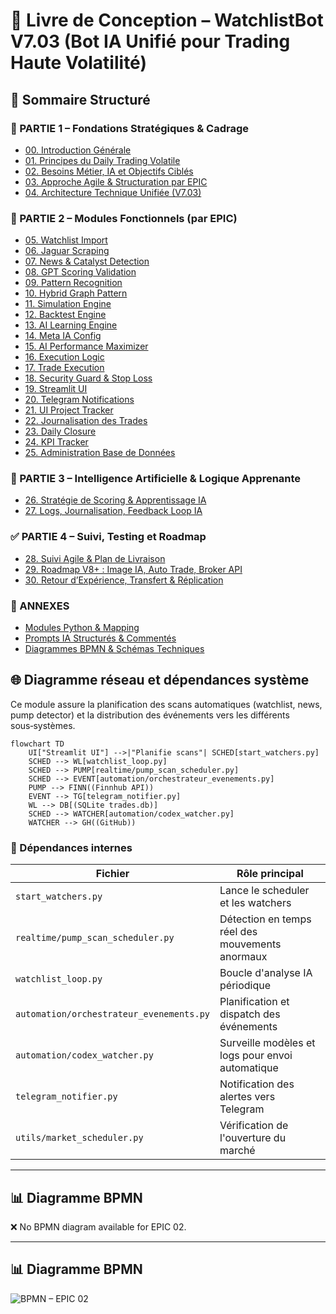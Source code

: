 
# 📘 Livre de Conception – WatchlistBot V7.03 (Bot IA Unifié pour Trading Haute Volatilité)

## 🧭 Sommaire Structuré

### 🧠 PARTIE 1 – Fondations Stratégiques & Cadrage
- [00. Introduction Générale](00_intro.md)
- [01. Principes du Daily Trading Volatile](01_principes_trading.md)
- [02. Besoins Métier, IA et Objectifs Ciblés](02_besoins.md)
- [03. Approche Agile & Structuration par EPIC](03_agile_structure.md)
- [04. Architecture Technique Unifiée (V7.03)](04_architecture.md)

### 🧩 PARTIE 2 – Modules Fonctionnels (par EPIC)
- [05. Watchlist Import](05_watchlist_import.md)
- [06. Jaguar Scraping](06_jaguar_scraping.md)
- [07. News & Catalyst Detection](07_news_detection.md)
- [08. GPT Scoring Validation](08_gpt_scoring.md)
- [09. Pattern Recognition](09_pattern_recognition.md)
- [10. Hybrid Graph Pattern](10_hybrid_graph_pattern.md)
- [11. Simulation Engine](11_simulation_engine.md)
- [12. Backtest Engine](12_backtest_engine.md)
- [13. AI Learning Engine](13_ai_learning_engine.md)
- [14. Meta IA Config](14_meta_ia_config.md)
- [15. AI Performance Maximizer](15_ai_perf_maximizer.md)
- [16. Execution Logic](16_execution_logic.md)
- [17. Trade Execution](17_trade_execution.md)
- [18. Security Guard & Stop Loss](18_security_stoploss.md)
- [19. Streamlit UI](19_streamlit_ui.md)
- [20. Telegram Notifications](20_telegram_notifications.md)
- [21. UI Project Tracker](21_ui_tracker.md)
- [22. Journalisation des Trades](22_journalisation.md)
- [23. Daily Closure](23_daily_closure.md)
- [24. KPI Tracker](24_kpi_tracker.md)
- [25. Administration Base de Données](25_admin_db.md)

### 🤖 PARTIE 3 – Intelligence Artificielle & Logique Apprenante
- [26. Stratégie de Scoring & Apprentissage IA](26_ia_strategy.md)
- [27. Logs, Journalisation, Feedback Loop IA](27_logs_feedback.md)

### ✅ PARTIE 4 – Suivi, Testing et Roadmap
- [28. Suivi Agile & Plan de Livraison](28_agile_tests.md)
- [29. Roadmap V8+ : Image IA, Auto Trade, Broker API](29_roadmap.md)
- [30. Retour d’Expérience, Transfert & Réplication](30_feedback.md)

### 📎 ANNEXES
- [Modules Python & Mapping](annexes/modules_python.md)
- [Prompts IA Structurés & Commentés](prompts/index.md)
- [Diagrammes BPMN & Schémas Techniques](annexes/diagrams.md)


## 🌐 Diagramme réseau et dépendances système

Ce module assure la planification des scans automatiques (watchlist, news, pump
detector) et la distribution des événements vers les différents sous‑systèmes.

```mermaid
flowchart TD
    UI["Streamlit UI"] -->|"Planifie scans"| SCHED[start_watchers.py]
    SCHED --> WL[watchlist_loop.py]
    SCHED --> PUMP[realtime/pump_scan_scheduler.py]
    SCHED --> EVENT[automation/orchestrateur_evenements.py]
    PUMP --> FINN((Finnhub API))
    EVENT --> TG[telegram_notifier.py]
    WL --> DB[(SQLite trades.db)]
    SCHED --> WATCHER[automation/codex_watcher.py]
    WATCHER --> GH((GitHub))
```

### 📂 Dépendances internes

| Fichier | Rôle principal |
| ------- | -------------- |
| `start_watchers.py` | Lance le scheduler et les watchers |
| `realtime/pump_scan_scheduler.py` | Détection en temps réel des mouvements anormaux |
| `watchlist_loop.py` | Boucle d'analyse IA périodique |
| `automation/orchestrateur_evenements.py` | Planification et dispatch des événements |
| `automation/codex_watcher.py` | Surveille modèles et logs pour envoi automatique |
| `telegram_notifier.py` | Notification des alertes vers Telegram |
| `utils/market_scheduler.py` | Vérification de l'ouverture du marché |


---

## 📊 Diagramme BPMN

❌ No BPMN diagram available for EPIC 02.


---

## 📊 Diagramme BPMN

![BPMN – EPIC 02](../images/bpmn_epic_02_background_scan_scheduler.png)
